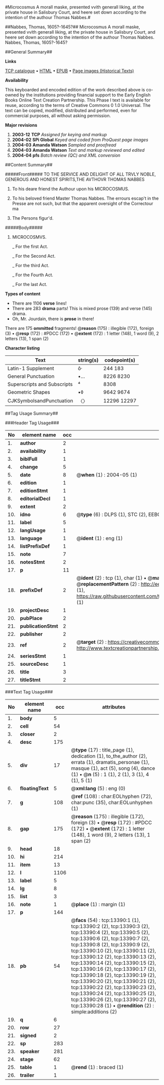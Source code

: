 #Microcosmus A morall maske, presented vvith generall liking, at the private house in Salisbury Court, and heere set down according to the intention of the authour Thomas Nabbes.#

##Nabbes, Thomas, 1605?-1645?##
Microcosmus A morall maske, presented vvith generall liking, at the private house in Salisbury Court, and heere set down according to the intention of the authour Thomas Nabbes.
Nabbes, Thomas, 1605?-1645?

##General Summary##

**Links**

[TCP catalogue](http://www.ota.ox.ac.uk/tcp/)  • 
[HTML](http://tei.it.ox.ac.uk/tcp/Texts-HTML/free/A07/A07975.html)  • 
[EPUB](http://tei.it.ox.ac.uk/tcp/Texts-EPUB/free/A07/A07975.epub) • 
[Page images (Historical Texts)](https://data.historicaltexts.jisc.ac.uk/view?pubId=eebo-99848305e&pageId=eebo-99848305e-13390-1)

**Availability**

This keyboarded and encoded edition of the
	       work described above is co-owned by the institutions
	       providing financial support to the Early English Books
	       Online Text Creation Partnership. This Phase I text is
	       available for reuse, according to the terms of Creative
	       Commons 0 1.0 Universal. The text can be copied,
	       modified, distributed and performed, even for
	       commercial purposes, all without asking permission.

**Major revisions**

1. __2003-12__ __TCP__ *Assigned for keying and markup*
1. __2004-02__ __SPi Global__ *Keyed and coded from ProQuest page images*
1. __2004-03__ __Amanda Watson__ *Sampled and proofread*
1. __2004-03__ __Amanda Watson__ *Text and markup reviewed and edited*
1. __2004-04__ __pfs__ *Batch review (QC) and XML conversion*

##Content Summary##

#####Front#####
TO THE SERVICE AND DELIGHT OF ALL TRVLY NOBLE, GENEROUS AND HONEST SPIRITS,THE AVTHOVR THOMAS NABBES
1. To his deare friend the Authour upon his MICROCOSMUS.

1. To his beloved friend Master Thomas Nabbes.
The errours escap't in the Presse are not such, but that the apparent oversight of the Correctour ma
1. The Persons figur'd.

#####Body#####

1. MICROCOSMVS.

    _ For the first Act.

    _ For the Second Act.

    _ For the third Act.

    _ For the Fourth Act.

    _ For the last Act.

**Types of content**

  * There are 1106 **verse** lines!
  * There are 283 **drama** parts! This is mixed prose (139) and verse (145) drama.
  * Oh, Mr. Jourdain, there is **prose** in there!

There are 175 **ommitted** fragments! 
 @__reason__ (175) : illegible (172), foreign (3)  •  @__resp__ (172) : #PDCC (172)  •  @__extent__ (172) : 1 letter (148), 1 word (9), 2 letters (13), 1 span (2)

**Character listing**


|Text|string(s)|codepoint(s)|
|---|---|---|
|Latin-1 Supplement|ô·|244 183|
|General Punctuation|•…|8226 8230|
|Superscripts             and Subscripts|⁴|8308|
|Geometric Shapes|▪◊|9642 9674|
|CJKSymbolsandPunctuation|〈〉|12296 12297|

##Tag Usage Summary##

###Header Tag Usage###

|No|element name|occ|attributes|
|---|---|---|---|
|1.|__author__|2||
|2.|__availability__|1||
|3.|__biblFull__|1||
|4.|__change__|5||
|5.|__date__|8| @__when__ (1) : 2004-05 (1)|
|6.|__edition__|1||
|7.|__editionStmt__|1||
|8.|__editorialDecl__|1||
|9.|__extent__|2||
|10.|__idno__|6| @__type__ (6) : DLPS (1), STC (2), EEBO-CITATION (1), PROQUEST (1), VID (1)|
|11.|__label__|5||
|12.|__langUsage__|1||
|13.|__language__|1| @__ident__ (1) : eng (1)|
|14.|__listPrefixDef__|1||
|15.|__note__|7||
|16.|__notesStmt__|2||
|17.|__p__|11||
|18.|__prefixDef__|2| @__ident__ (2) : tcp (1), char (1)  •  @__matchPattern__ (2) : ([0-9\-]+):([0-9IVX]+) (1), (.+) (1)  •  @__replacementPattern__ (2) : http://eebo.chadwyck.com/downloadtiff?vid=$1&page=$2 (1), https://raw.githubusercontent.com/textcreationpartnership/Texts/master/tcpchars.xml#$1 (1)|
|19.|__projectDesc__|1||
|20.|__pubPlace__|2||
|21.|__publicationStmt__|2||
|22.|__publisher__|2||
|23.|__ref__|2| @__target__ (2) : https://creativecommons.org/publicdomain/zero/1.0/ (1), http://www.textcreationpartnership.org/docs/. (1)|
|24.|__seriesStmt__|1||
|25.|__sourceDesc__|1||
|26.|__title__|3||
|27.|__titleStmt__|2||


###Text Tag Usage###

|No|element name|occ|attributes|
|---|---|---|---|
|1.|__body__|5||
|2.|__cell__|54||
|3.|__closer__|2||
|4.|__desc__|175||
|5.|__div__|17| @__type__ (17) : title_page (1), dedication (1), to_the_author (2), errata (1), dramatis_personae (1), masque (1), act (5), song (4), dance (1)  •  @__n__ (5) : 1 (1), 2 (1), 3 (1), 4 (1), 5 (1)|
|6.|__floatingText__|5| @__xml:lang__ (5) : eng (0)|
|7.|__g__|108| @__ref__ (108) : char:EOLhyphen (72), char:punc (35), char:EOLunhyphen (1)|
|8.|__gap__|175| @__reason__ (175) : illegible (172), foreign (3)  •  @__resp__ (172) : #PDCC (172)  •  @__extent__ (172) : 1 letter (148), 1 word (9), 2 letters (13), 1 span (2)|
|9.|__head__|18||
|10.|__hi__|214||
|11.|__item__|13||
|12.|__l__|1106||
|13.|__label__|5||
|14.|__lg__|8||
|15.|__list__|3||
|16.|__note__|1| @__place__ (1) : margin (1)|
|17.|__p__|144||
|18.|__pb__|54| @__facs__ (54) : tcp:13390:1 (1), tcp:13390:2 (2), tcp:13390:3 (2), tcp:13390:4 (2), tcp:13390:5 (2), tcp:13390:6 (2), tcp:13390:7 (2), tcp:13390:8 (2), tcp:13390:9 (2), tcp:13390:10 (2), tcp:13390:11 (2), tcp:13390:12 (2), tcp:13390:13 (2), tcp:13390:14 (2), tcp:13390:15 (2), tcp:13390:16 (2), tcp:13390:17 (2), tcp:13390:18 (2), tcp:13390:19 (2), tcp:13390:20 (2), tcp:13390:21 (2), tcp:13390:22 (2), tcp:13390:23 (2), tcp:13390:24 (2), tcp:13390:25 (2), tcp:13390:26 (2), tcp:13390:27 (2), tcp:13390:28 (1)  •  @__rendition__ (2) : simple:additions (2)|
|19.|__q__|6||
|20.|__row__|27||
|21.|__signed__|2||
|22.|__sp__|283||
|23.|__speaker__|281||
|24.|__stage__|62||
|25.|__table__|1| @__rend__ (1) : braced (1)|
|26.|__trailer__|1||
